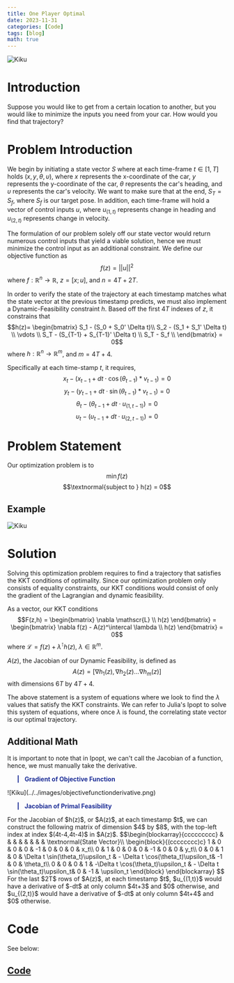 ```yaml
---
title: One Player Optimal
date: 2023-11-31
categories: [Code]
tags: [blog]
math: true
---
```

![Kiku](../../images/t1.gif)

# Introduction
Suppose you would like to get from a certain location to another, but you would like to minimize the inputs you need from your car. How would you find that trajectory?
# Problem Introduction
We begin by initiating a state vector $S$ where at each time-frame $t \in [1,T]$ holds $(x,y,\theta,\upsilon)$, where $x$ represents the x-coordinate of the car, $y$ represents the y-coordinate of the car, $\theta$ represents the car's heading, and $\upsilon$ represents the car's velocity. We want to make sure that at the end, $S_T = S_f$, where $S_f$ is our target pose. In addition, each time-frame will hold a vector of control inputs $u$, where $u_{(1,t)}$ represents change in heading and $u_{(2,t)}$ represents change in velocity.

The formulation of our problem solely off our state vector would return numerous control inputs that yield a viable solution, hence we must minimize the control input as an additional constraint. We define our objective function as
$$f(z)=\vert \vert u \vert \vert^2$$
where $f:\mathbb{R}^n \rightarrow \mathbb{R}$, $z = [x;u]$, and $n = 4T + 2T$.

In order to verify the state of the trajectory at each timestamp matches what the state vector at the previous timestamp predicts, we must also implement a Dynamic-Feasibility constraint $h$. Based off the first $4T$ indexes of $z$, it constrains that
$$h(z)= \begin{bmatrix} S_1 - (S_0 + S_0' \Delta t)\\ S_2 - (S_1 + S_1' \Delta t) \\ \vdots \\ S_T - (S_{T-1} + S_{T-1}' \Delta t) \\ S_T - S_f \\ \end{bmatrix} = 0$$
where $h:\mathbb{R}^n \rightarrow \mathbb{R}^m$, and $m = 4T + 4$.

Specifically at each time-stamp $t$, it requires, 
$$x_t - \big( x_{t-1} + dt \cdot \cos({\theta_{t-1}}) * v_{t-1} \big) = 0$$
$$y_t - \big( y_{t-1} + dt \cdot \sin({\theta_{t-1}}) * v_{t-1} \big) = 0$$
$$\theta_t - \big( \theta_{t-1} + dt \cdot u_{(1,t-1)}) = 0$$
$$\upsilon_t - \big( \upsilon_{t-1} + dt \cdot u_{(2,t-1)}) = 0$$

# Problem Statement
Our optimization problem is to 
$$\min f(z)$$
$$\textnormal{subject to } h(z) = 0$$
## Example
![Kiku](../../images/t2.gif)


# Solution
Solving this optimization problem requires to find a trajectory that satisfies the KKT conditions of optimality. Since our optimization problem only consists of equality constraints, our KKT conditions would consist of only the gradient of the Lagrangian and dynamic feasibility.

As a vector, our KKT conditions
$$F(z,h) = \begin{bmatrix} \nabla \mathscr{L} \\ h(z) \end{bmatrix} = \begin{bmatrix} \nabla f(z) - A(z)^\intercal \lambda  \\ h(z) \end{bmatrix} = 0$$
where $\mathscr{L} = f(z) + \lambda^\intercal h(z)$, $\lambda \in \mathbb{R}^m$.

$A(z)$, the Jacobian of our Dynamic Feasibility, is defined as
$$A(z) = [\nabla h_1(z), \nabla h_2(z) \dots \nabla h_m(z)]$$
with dimensions $6T$ by $4T+4$.

The above statement is a system of equations where we look to find the $\lambda$ values that satisfy the KKT constraints. We can refer to Julia's Ipopt to solve this system of equations, where once $\lambda$ is found, the correlating state vector is our optimal trajectory.

## Additional Math
It is important to note that in Ipopt, we can't call the Jacobian of a function, hence, we must manually take the derivative.

<blockquote style="color: #1e2f97; border-left-color: #1e2f97">
<b>Gradient of Objective Function</b>
</blockquote>
![Kiku](../../images/objectivefunctionderivative.png)

<blockquote style="color: #1e2f97; border-left-color: #1e2f97">
<b>Jacobian of Primal Feasibility</b>
</blockquote>
For the Jacobian of $h(z)$, or $A(z)$, at each timestamp $t$, we can construct the following matrix of dimension $4$ by $8$, with the top-left index at index $(4t-4,4t-4)$ in $A(z)$.
$$\begin{blockarray}{ccccccccc} & & & & & & & & \textnormal{State Vector}\\ \begin{block}{(cccccccc)c}  1 & 0 & 0 & 0 & -1 & 0 & 0 & 0 & x_t\\ 0 & 1 & 0 & 0 & 0 & -1 & 0 & 0 & y_t\\  0 & 0 & 1 & 0 & \Delta t \sin(\theta_t)\upsilon_t & - \Delta t \cos(\theta_t)\upsilon_t& -1 & 0 & \theta_t\\   0 & 0 & 0 & 1 & -\Delta t \cos(\theta_t)\upsilon_t & - \Delta t \sin(\theta_t)\upsilon_t& 0 & -1 & \upsilon_t \end{block} \end{blockarray} $$
For the last $2T$ rows of $A(z)$, at each timestamp $t$, $u_{(1,t)}$ would have a derivative of $-dt$ at only column $4t+3$ and $0$ otherwise, and $u_{(2,t)}$ would have a derivative of $-dt$ at only column $4t+4$ and $0$ otherwise.


# Code
See below:
## [Code](https://github.com/Rich-Nyan/optimal/blob/main/OnePlayer.jl)
